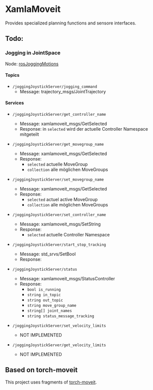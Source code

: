# XamlaMoveit

Provides specialized planning functions and sensore interfaces.

## Todo:

### Jogging in JointSpace
 Node: [rosJoggingMotions](https://github.com/Xamla/Rosvita.Control/blob/master/lua/xamlamoveit/actionNodes/rosJoggingMotions.lua)
#### Topics
- ```/joggingJoystickServer/jogging_command```
    - Message: trajectory_msgs/JointTrajectory
#### Services
- ```/joggingJoystickServer/get_controller_name```
    - Message: xamlamoveit_msgs/GetSelected
    - Response: in `selected` wird der actuelle Controller Namespace mitgeteilt

- ```/joggingJoystickServer/get_movegroup_name```
    - Message: xamlamoveit_msgs/GetSelected
    - Response:
        - `selected` actuelle MoveGroup
        - `collection` alle möglichen MoveGroups

- ```/joggingJoystickServer/set_movegroup_name```
    - Message: xamlamoveit_msgs/GetSelected
    - Response:
        - `selected` actuel active MoveGroup
        - `collection` alle möglichen MoveGroups

- ```/joggingJoystickServer/set_controller_name```
    - Message: xamlamoveit_msgs/SetString
    - Response:
        - `selected` actuelle Controller Namespace

- ```/joggingJoystickServer/start_stop_tracking```
    - Message: std_srvs/SetBool
    - Response:

- ```/joggingJoystickServer/status```
    - Message: xamlamoveit_msgs/StatusController
    - Response:
        - ```bool is_running```
        - ```string in_topic```
        - ```string out_topic```
        - ```string move_group_name```
        - ```string[] joint_names```
        - ```string status_message_tracking```

- ```/joggingJoystickServer/set_velocity_limits```
    -  NOT IMPLEMENTED

- ```/joggingJoystickServer/get_velocity_limits```
    -  NOT IMPLEMENTED


## Based on torch-moveit

This project uses fragments of [torch-moveit](https://github.com/xamla/torch-moveit).
